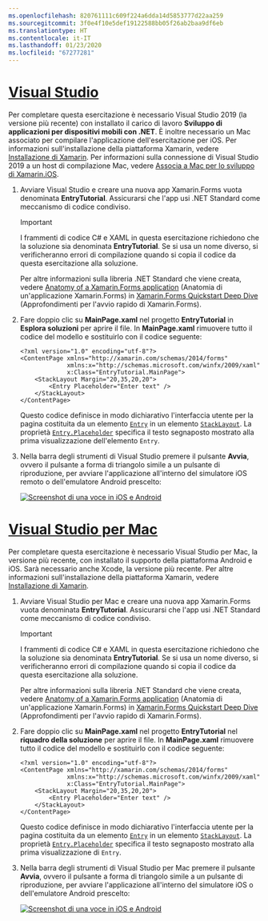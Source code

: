```yaml
---
ms.openlocfilehash: 820761111c609f224a6dda14d5853777d22aa259
ms.sourcegitcommit: 3f0e4f10e5def19122588bb05f26ab2baa9df6eb
ms.translationtype: HT
ms.contentlocale: it-IT
ms.lasthandoff: 01/23/2020
ms.locfileid: "67277281"
---
```

# <a name="visual-studiotabvswin"></a>[Visual Studio](#tab/vswin)

Per completare questa esercitazione è necessario Visual Studio 2019 (la versione più recente) con installato il carico di lavoro **Sviluppo di applicazioni per dispositivi mobili con .NET**. È inoltre necessario un Mac associato per compilare l'applicazione dell'esercitazione per iOS. Per informazioni sull'installazione della piattaforma Xamarin, vedere [Installazione di Xamarin](~/get-started/installation/index.md). Per informazioni sulla connessione di Visual Studio 2019 a un host di compilazione Mac, vedere [Associa a Mac per lo sviluppo di Xamarin.iOS](~/ios/get-started/installation/windows/connecting-to-mac/index.md).

1. Avviare Visual Studio e creare una nuova app Xamarin.Forms vuota denominata **EntryTutorial**. Assicurarsi che l'app usi .NET Standard come meccanismo di codice condiviso.

    > [!IMPORTANT]
    > I frammenti di codice C# e XAML in questa esercitazione richiedono che la soluzione sia denominata **EntryTutorial**. Se si usa un nome diverso, si verificheranno errori di compilazione quando si copia il codice da questa esercitazione alla soluzione.

    Per altre informazioni sulla libreria .NET Standard che viene creata, vedere [Anatomy of a Xamarin.Forms application](~/get-started/first-app/index.md) (Anatomia di un'applicazione Xamarin.Forms) in [Xamarin.Forms Quickstart Deep Dive](~/get-started/first-app/index.md) (Approfondimenti per l'avvio rapido di Xamarin.Forms).

1. Fare doppio clic su **MainPage.xaml** nel progetto **EntryTutorial** in **Esplora soluzioni** per aprire il file. In **MainPage.xaml** rimuovere tutto il codice del modello e sostituirlo con il codice seguente:

    ```xaml
    <?xml version="1.0" encoding="utf-8"?>
    <ContentPage xmlns="http://xamarin.com/schemas/2014/forms"
                 xmlns:x="http://schemas.microsoft.com/winfx/2009/xaml"
                 x:Class="EntryTutorial.MainPage">
        <StackLayout Margin="20,35,20,20">
            <Entry Placeholder="Enter text" />
        </StackLayout>
    </ContentPage>
    ```

    Questo codice definisce in modo dichiarativo l'interfaccia utente per la pagina costituita da un elemento [`Entry`](xref:Xamarin.Forms.Entry) in un elemento [`StackLayout`](xref:Xamarin.Forms.StackLayout). La proprietà [`Entry.Placeholder`](xref:Xamarin.Forms.Entry.Placeholder) specifica il testo segnaposto mostrato alla prima visualizzazione dell'elemento `Entry`.

1. Nella barra degli strumenti di Visual Studio premere il pulsante **Avvia**, ovvero il pulsante a forma di triangolo simile a un pulsante di riproduzione, per avviare l'applicazione all'interno del simulatore iOS remoto o dell'emulatore Android prescelto:

    [![Screenshot di una voce in iOS e Android](../images/create-entry.png "Voce contenente testo segnaposto")](../images/create-entry-large.png#lightbox "Voce contenente testo segnaposto")

# <a name="visual-studio-for-mactabvsmac"></a>[Visual Studio per Mac](#tab/vsmac)

Per completare questa esercitazione è necessario Visual Studio per Mac, la versione più recente, con installato il supporto della piattaforma Android e iOS. Sarà necessario anche Xcode, la versione più recente. Per altre informazioni sull'installazione della piattaforma Xamarin, vedere [Installazione di Xamarin](~/get-started/installation/index.md).

1. Avviare Visual Studio per Mac e creare una nuova app Xamarin.Forms vuota denominata **EntryTutorial**. Assicurarsi che l'app usi .NET Standard come meccanismo di codice condiviso.

    > [!IMPORTANT]
    > I frammenti di codice C# e XAML in questa esercitazione richiedono che la soluzione sia denominata **EntryTutorial**. Se si usa un nome diverso, si verificheranno errori di compilazione quando si copia il codice da questa esercitazione alla soluzione.

    Per altre informazioni sulla libreria .NET Standard che viene creata, vedere [Anatomy of a Xamarin.Forms application](~/get-started/first-app/index.md) (Anatomia di un'applicazione Xamarin.Forms) in [Xamarin.Forms Quickstart Deep Dive](~/get-started/first-app/index.md) (Approfondimenti per l'avvio rapido di Xamarin.Forms).

1. Fare doppio clic su **MainPage.xaml** nel progetto **EntryTutorial** nel **riquadro della soluzione** per aprire il file. In **MainPage.xaml** rimuovere tutto il codice del modello e sostituirlo con il codice seguente:

    ```xaml
    <?xml version="1.0" encoding="utf-8"?>
    <ContentPage xmlns="http://xamarin.com/schemas/2014/forms"
                 xmlns:x="http://schemas.microsoft.com/winfx/2009/xaml"
                 x:Class="EntryTutorial.MainPage">
        <StackLayout Margin="20,35,20,20">
            <Entry Placeholder="Enter text" />
        </StackLayout>
    </ContentPage>
    ```

    Questo codice definisce in modo dichiarativo l'interfaccia utente per la pagina costituita da un elemento [`Entry`](xref:Xamarin.Forms.Entry) in un elemento [`StackLayout`](xref:Xamarin.Forms.StackLayout). La proprietà [`Entry.Placeholder`](xref:Xamarin.Forms.Entry.Placeholder) specifica il testo segnaposto mostrato alla prima visualizzazione di `Entry`.

1. Nella barra degli strumenti di Visual Studio per Mac premere il pulsante **Avvia**, ovvero il pulsante a forma di triangolo simile a un pulsante di riproduzione, per avviare l'applicazione all'interno del simulatore iOS o dell'emulatore Android prescelto:

    [![Screenshot di una voce in iOS e Android](../images/create-entry.png "Voce contenente testo segnaposto")](../images/create-entry-large.png#lightbox "Voce contenente testo segnaposto")
